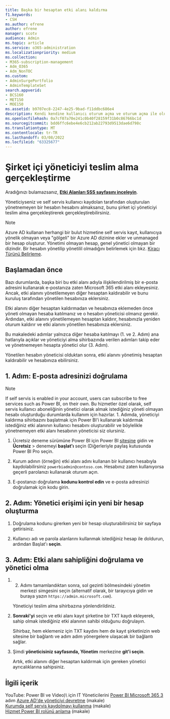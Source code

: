 ```yaml
---
title: Başka bir hesaptan etki alanı kaldırma
f1.keywords:
- CSH
ms.author: efrene
author: efrene
manager: scotv
audience: Admin
ms.topic: article
ms.service: o365-administration
ms.localizationpriority: medium
ms.collection:
- M365-subscription-management
- Adm_O365
- Adm_NonTOC
ms.custom:
- AdminSurgePortfolio
- AdminTemplateSet
search.appverid:
- BCS160
- MET150
- MOE150
ms.assetid: b9707ec8-2247-4e25-9bad-f11ddbc686e4
description: Kendi kendine kullanıcı oturum açma ve oturum açma ile oluşturulan, unmanaged Microsoft 365.
ms.openlocfilehash: 0a7cf07a70e241c0b40f28159f31b0c86766bc1d
ms.sourcegitcommit: bdd6ffc6ebe4e6cb212ab22793d9513dae6d798c
ms.translationtype: MT
ms.contentlocale: tr-TR
ms.lasthandoff: 03/08/2022
ms.locfileid: "63325677"
---
```

# <a name="perform-an-internal-admin-takeover"></a>Şirket içi yöneticiyi teslim alma gerçekleştirme

 Aradığınızı bulamazsanız, **[Etki Alanları SSS sayfasını inceleyin](../setup/domains-faq.yml)**.

Yöneticiyseniz ve self servis kullanıcı kaydolan tarafından oluşturulan yönetnemeyen bir hesabın hesabını almaksanız, bunu şirket içi yöneticiyi teslim alma gerçekleştirerek gerçekleştirebilirsiniz.

> [!NOTE]
> Azure AD kullanan herhangi bir bulut hizmetine self servis kayıt, kullanıcıya yönelik olmayan veya "gölgeli" bir Azure AD dizinine ekler ve unmanaged bir hesap oluşturur. Yönetimi olmayan hesap, genel yönetici olmayan bir dizindir. Bir hesabın yönetilip yönetilil olmadığını belirlemek için bkz. [Kiracı Türünü Belirleme](/power-platform/admin/powerapps-gdpr-dsr-guide-systemlogs#determining-tenant-type). 
  
## <a name="before-you-begin"></a>Başlamadan önce

Bazı durumlarda, başka biri bu etki alanı adıyla ilişkilendirilmiş bir e-posta adresini kullanarak e-postanıza zaten Microsoft 365 etki alanı ekleyesiniz. Ancak, etki alanını yönetilemeyen diğer hesaptan kaldırabilir ve bunu kuruluş tarafından yönetilen hesabınıza  eklersiniz.

Etki alanını diğer hesaptan kaldırmadan ve hesabınıza eklemeden önce yöneti olmayan hesaba katılmanız ve o hesabın yöneticisi olmanız gerekir. Ardından, etki alanını yönetilemeyen hesaptan kaldırır, hesabınızla yeniden oturum kaldırır ve etki alanını yönetilen hesabınıza eklersiniz.

Bu makaledeki adımlar yalnızca diğer hesaba katılmayı (1. ve 2. Adım) ana hatlarıyla açıklar ve yöneticiyi alma sihirbazında verilen adımları takip eder ve yönetnemeyen hesapta yönetici olur (3. Adım).

Yönetilen hesabın yöneticisi olduktan sonra, etki alanını yönetimiş hesaptan kaldırabilir ve hesabınıza ebilirsiniz. 

## <a name="step-1-verify-your-email-address"></a>1. Adım: E-posta adresinizi doğrulama

> [!NOTE]
> If self servis is enabled in your account, users can subscribe to free services such as Power BI, on their own. Bu hizmetler özel olarak, self servis kullanıcı aboneliğinin yönetici olarak almak istediğiniz yöneti olmayan hesabı oluşturduğu durumlarda kullanım için hazırlar. 1. Adımda, yöneticiyi kaldırma sihirbazını başlatmak için Power BI'i kullanarak kaldırmak istediğiniz etki alanının kullanıcı hesabını oluşturabilir ve böylelikle yönetnemeyen etki alanı hesabının yöneticisi siz olursiniz.

1. Ücretsiz deneme sürümüne Power BI için Power BI [sitesine](https://powerbi.com) gidin ve **Ücretsiz** >  denemeyi **başlat'ı** seçin (Diğerleriyle paylaş kutusunda Power BI Pro seçin. 

2. Kurum adının (örneğin) etki alanı adını kullanan bir kullanıcı hesabıyla kaydolabilirsiniz `powerbiadmin@contoso.com`. Hesabınız zaten kullanıyorsa geçerli parolanızı kullanarak oturum açın.

3. E-postanızı doğrulama **kodunu kontrol edin** ve e-posta adresinizi doğrulamak için kodu girin.

## <a name="step-2-create-a-new-account-for-admin-access"></a>2. Adım: Yönetici erişimi için yeni bir hesap oluşturma

1. Doğrulama kodunu girerken yeni bir hesap oluşturabilirsiniz bir sayfaya getirisiniz.

2. Kullanıcı adı ve parola alanlarını kullanmak istediğiniz hesap ile doldurun, ardından Başlat'ı **seçin**.

## <a name="step-3-verify-domain-ownership-and-become-the-admin"></a>3. Adım: Etki alanı sahipliğini doğrulama ve yönetici olma

1. 2. Adımı tamamlandıktan sonra, sol gezinti bölmesindeki yönetim merkezi simgesini seçin (alternatif olarak, bir tarayıcıya gidin ve buraya yazın `https://admin.microsoft.com`).

    Yöneticiyi teslim alma sihirbazına yönlendirildiniz.

1. **Sonraki'yi** seçin ve etki alanı kayıt şirketine bir TXT kaydı ekleyerek, sahip olmak istediğiniz etki alanının sahibi olduğunu doğrulayın. 

    Sihirbaz, hem eklemeniz için TXT kaydını hem de kayıt şirketinizin web sitesine bir bağlantı ve adım adım yönergelere ulaşacak bir bağlantı sağlar.

1. Şimdi **yöneticisiniz sayfasında, Yönetim** merkezine **git'i seçin**.

    Artık, etki alanını diğer hesaptan kaldırmak için gereken yönetici ayrıcalıklarına sahipsiniz. 
## <a name="related-content"></a>İlgili içerik

YouTube: Power BI ve Video)\ için IT Yöneticilerini [Power BI Microsoft 365 3](https://www.youtube.com/watch?v=xt5EsrQBZZk) adım
[Azure AD'de yöneticiyi devretme](/azure/active-directory/users-groups-roles/domains-admin-takeover) (makale)\
[Kurumda self servis kaydolmayı kullanma](self-service-sign-up.md) (makale)\
[Hizmet Power BI rolünü anlama](/power-bi/service-admin-role) (makale)
